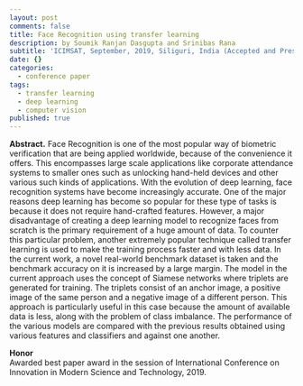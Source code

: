 ```yaml
---
layout: post
comments: false
title: Face Recognition using transfer learning
description: by Soumik Ranjan Dasgupta and Srinibas Rana
subtitle: 'ICIMSAT, September, 2019, Siliguri, India (Accepted and Presented)'
date: {}
categories:
  - conference paper
tags:
  - transfer learning
  - deep learning
  - computer vision
published: true
---
```


**Abstract.** Face Recognition is one of the most popular way of biometric verification that are being applied worldwide, because of the convenience it offers. This encompasses large scale applications like corporate attendance systems to smaller ones such as unlocking hand-held devices and other various such kinds of applications. With the evolution of deep learning, face recognition systems have become increasingly accurate. One of the major reasons deep learning has become so popular for these type of tasks is because it does not require hand-crafted features. However, a major disadvantage of creating a deep learning model to recognize faces from scratch is the primary requirement of a huge amount of data. To counter this particular problem, another extremely popular technique called transfer learning is used to make the training process faster and with less data. In the current work, a novel real-world benchmark dataset is taken and the benchmark accuracy on it is increased by a large margin. The model in the current approach uses the concept of Siamese networks where triplets are generated for training. The triplets consist of an anchor image, a positive image of the same person and a negative image of a different person. This approach is particularly useful in this case because the amount of available data is less, along with the problem of class imbalance. The performance of the various models are compared with the previous results obtained using various features and classifiers and against one another.

**Honor**  
Awarded best paper award in the session of International Conference on Innovation in Modern Science and 
Technology, 2019.

